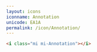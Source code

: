 ```yaml
---
layout: icons
iconname: Annotation
unicode: EA1A
permalink: /icon/Annotation/
---
```


``` html
<i class="mi mi-Annotation"></i>
```
